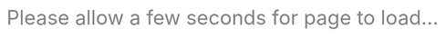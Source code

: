 ```yaml
---
layout: post
title: How to make polished Jupyter presentations with optional code visibility
---
```


One of the great things about Jupyter notebooks is that they allow you to present reports with figures and code in a single file, making it easier for others to reproduce your results. Sometimes though, you may want to present a cleaner looking report to an audience who may not care about the code. This post shows how to make code visibility optional, and how to remove various Jupyter elements to get a cleaner presentation.

On the left is a typical Jupyter presentation with code and some extra elements. On the right is a more polished version that removes some of the extra elements and makes code visibility optional with a button.



<style>
    div.image_container {
        position: relative;
        width: 510px;
        height: 420px;
    }

    div.in_container {
        position: absolute;
    }
</style>

<div class="image_container">
    <div class="in_container" style="position:absolute top:0px; left:0px">
      <a href = "http://nbviewer.jupyter.org/github/csaid/polished_notebooks/blob/master/notebook_original.ipynb" target="_blank">
        <img src="assets/fig_unpolished_small.png" border="2">
      </a>
    </div>
    <div class="in_container" style="position:absolute top:0px; left:260px">
      <a href = "http://nbviewer.jupyter.org/github/csaid/polished_notebooks/blob/master/notebook_polished.ipynb" target="_blank">
        <img src="assets/fig_polished_small.png" border="2">
      </a>
    </div>
</div>



To make the code optionally visible, available at the click of a button, include a raw cell at the beginning of your notebook containing the JavaScript and HTML below. This code sample is inspired by [this Stack Overflow post](http://stackoverflow.com/questions/27934885/how-to-hide-code-from-cells-in-ipython-notebook-visualized-with-nbviewer), but makes a few improvements such as using a raw cell so that the button position stays fixed, changing the button text depending on state, and displaying gradual transitions so the user understands what is happening.

{% highlight html %}
<script>
  function code_toggle() {
    if (code_shown){
      $('div.input').hide('500');
      $('#toggleButton').val('Show Code')
    } else {
      $('div.input').show('500');
      $('#toggleButton').val('Hide Code')
    }
    code_shown = !code_shown
  }

  $( document ).ready(function(){
    code_shown=false;
    $('div.input').hide()
  });
</script>
<form action="javascript:code_toggle()"><input type="submit" id="toggleButton" value="Show Code"></form>
{% endhighlight %}

To remove the extra elements, include a raw cell at the end of your notebook with some more JavaScript:

{% highlight html %}
<script>
$(document).ready(function(){
    $('div.prompt').hide();
    $('div.back-to-top').hide();
    $('nav#menubar').hide();
    $('.breadcrumb').hide();
    $('footer').hide();
});
</script>
{% endhighlight %}

One shortcoming with what we have so far is that users may still see some code or other unwanted elements while the page is loading. This can be an especially big problem if you have a long presentation with many plots. To avoid this, add a raw cell at the very top of you notebook containing a preloader. This example pre-loader includes an animation that signals to users that the page is still loading. It heavily inspired by [this preloader](http://codepen.io/mimoYmima/pen/fisgL) created by [@mimoYmima](https://twitter.com/@mimoYmima).

{% highlight html %}
<script>
  jQuery(document).ready(function($) {

  $(window).load(function(){
    $('#preloader').fadeOut('slow',function(){$(this).remove();});
  });

  });
</script>

<style type="text/css">
  div#preloader { position: fixed;
      left: 0;
      top: 0;
      z-index: 999;
      width: 100%;
      height: 100%;
      overflow: visible;
      background: #fff url('http://preloaders.net/preloaders/720/Moving%20line.gif') no-repeat center center;
  }

  div#preloader_text {
      font-size: 250%;
      color: gray;
      text-align: center;
      line-height: 250px;
   }

</style>

<div id="preloader">
  <div id="preloader_text">
    Please allow a few seconds for page to load...
  </div>
</div>
{% endhighlight %}

<meta charset="utf-8">

To work with these notebooks, you can clone my [GitHub repository](https://github.com/csaid/polished_notebooks). While the notebooks render correctly on nbviewer ([unpolished](http://nbviewer.jupyter.org/github/csaid/polished_notebooks/blob/master/notebook_original.ipynb), [polished](http://nbviewer.jupyter.org/github/csaid/polished_notebooks/blob/master/notebook_polished.ipynb)), they do not render correctly on the GitHub viewer.
